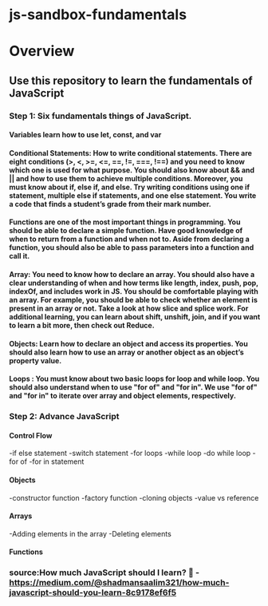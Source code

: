 # js-sandbox-fundamentals

# Overview

## Use this repository to learn the fundamentals of JavaScript

### Step 1: Six fundamentals things of JavaScript.

#### Variables learn how to use let, const, and var

#### Conditional Statements: How to write conditional statements. There are eight conditions (>, <, >=, <=, ==, !=, ===, !==) and you need to know which one is used for what purpose. You should also know about && and || and how to use them to achieve multiple conditions. Moreover, you must know about if, else if, and else. Try writing conditions using one if statement, multiple else if statements, and one else statement. You write a code that finds a student’s grade from their mark number.

#### Functions are one of the most important things in programming. You should be able to declare a simple function. Have good knowledge of when to return from a function and when not to. Aside from declaring a function, you should also be able to pass parameters into a function and call it.

#### Array: You need to know how to declare an array. You should also have a clear understanding of when and how terms like length, index, push, pop, indexOf, and includes work in JS. You should be comfortable playing with an array. For example, you should be able to check whether an element is present in an array or not. Take a look at how slice and splice work. For additional learning, you can learn about shift, unshift, join, and if you want to learn a bit more, then check out Reduce.

#### Objects: Learn how to declare an object and access its properties. You should also learn how to use an array or another object as an object’s property value.

#### Loops : You must know about two basic loops for loop and while loop. You should also understand when to use "for of" and "for in". We use "for of" and "for in" to iterate over array and object elements, respectively.

### Step 2: Advance JavaScript

#### Control Flow

-if else statement
-switch statement
-for loops
-while loop
-do while loop
-for of
-for in statement

#### Objects

-constructor function
-factory function
-cloning objects
-value vs reference

#### Arrays

-Adding elements in the array
-Deleting elements

#### Functions

### source:How much JavaScript should I learn? 🤔 - https://medium.com/@shadmansaalim321/how-much-javascript-should-you-learn-8c9178ef6f5
